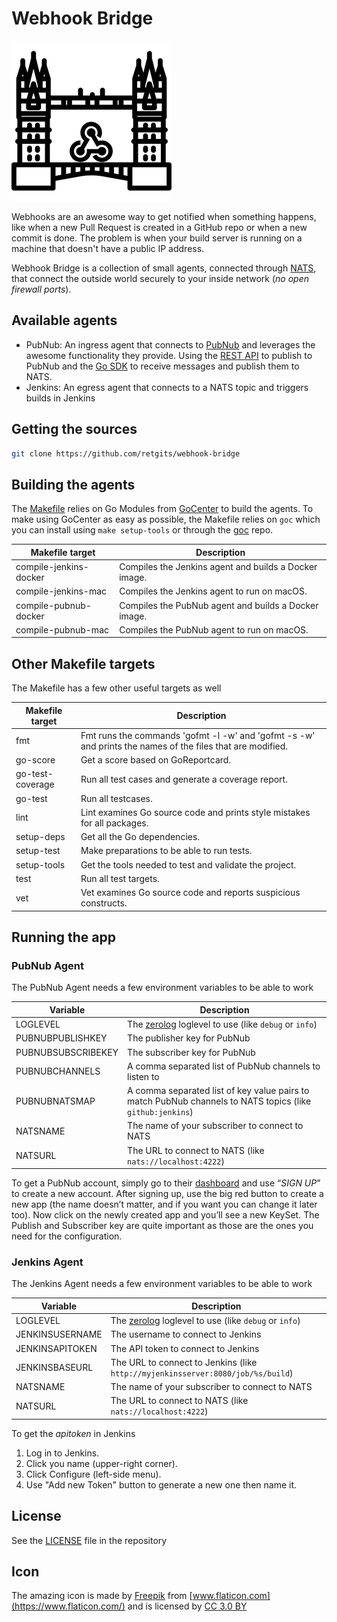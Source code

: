 # Webhook Bridge

![webhook-bridge](./icons/webhook-bridge-256.png)

Webhooks are an awesome way to get notified when something happens, like when a new Pull Request is created in a GitHub repo or when a new commit is done. The problem is when your build server is running on a machine that doesn't have a public IP address.

Webhook Bridge is a collection of small agents, connected through [NATS](http://nats.io), that connect the outside world securely to your inside network (_no open firewall ports_).

## Available agents

* PubNub: An ingress agent that connects to [PubNub](https://www.pubnub.com/) and leverages the awesome functionality they provide. Using the [REST API](https://www.pubnub.com/docs/pubnub-rest-api-documentation) to publish to PubNub and the [Go SDK](https://www.pubnub.com/docs/go/pubnub-go-sdk) to receive messages and publish them to NATS.
* Jenkins: An egress agent that connects to a NATS topic and triggers builds in Jenkins

## Getting the sources

```bash
git clone https://github.com/retgits/webhook-bridge
```

## Building the agents

The [Makefile](./Makefile) relies on Go Modules from [GoCenter](https://gocenter.io) to build the agents. To make using GoCenter as easy as possible, the Makefile relies on `goc` which you can install using `make setup-tools` or through the [goc](https://github.com/jfrog/goc) repo.

| Makefile target        | Description                                           |
|------------------------|-------------------------------------------------------|
| compile-jenkins-docker | Compiles the Jenkins agent and builds a Docker image. |
| compile-jenkins-mac    | Compiles the Jenkins agent to run on macOS.           |
| compile-pubnub-docker  | Compiles the PubNub agent and builds a Docker image.  |
| compile-pubnub-mac     | Compiles the PubNub agent to run on macOS.            |

## Other Makefile targets

The Makefile has a few other useful targets as well

| Makefile target  | Description                                                                                                |
|------------------|------------------------------------------------------------------------------------------------------------|
| fmt              | Fmt runs the commands 'gofmt -l -w' and 'gofmt -s -w' and prints the names of the files that are modified. |
| go-score         | Get a score based on GoReportcard.                                                                         |
| go-test-coverage | Run all test cases and generate a coverage report.                                                         |
| go-test          | Run all testcases.                                                                                         |
| lint             | Lint examines Go source code and prints style mistakes for all packages.                                   |
| setup-deps       | Get all the Go dependencies.                                                                               |
| setup-test       | Make preparations to be able to run tests.                                                                 |
| setup-tools      | Get the tools needed to test and validate the project.                                                     |
| test             | Run all test targets.                                                                                      |
| vet              | Vet examines Go source code and reports suspicious constructs.                                             |

## Running the app

### PubNub Agent

The PubNub Agent needs a few environment variables to be able to work

| Variable           | Description                                                                                               |
|--------------------|-----------------------------------------------------------------------------------------------------------|
| LOGLEVEL           | The [zerolog](https://github.com/rs/zerolog) loglevel to use (like `debug` or `info`)                     |
| PUBNUBPUBLISHKEY   | The publisher key for PubNub                                                                              |
| PUBNUBSUBSCRIBEKEY | The subscriber key for PubNub                                                                             |
| PUBNUBCHANNELS     | A comma separated list of PubNub channels to listen to                                                    |
| PUBNUBNATSMAP      | A comma separated list of key value pairs to match PubNub channels to NATS topics (like `github:jenkins`) |
| NATSNAME           | The name of your subscriber to connect to NATS                                                            |
| NATSURL            | The URL to connect to NATS (like `nats://localhost:4222`)                                                 |

To get a PubNub account, simply go to their [dashboard](https://dashboard.pubnub.com/login) and use “_SIGN UP_” to create a new account. After signing up, use the big red button to create a new app (the name doesn’t matter, and if you want you can change it later too). Now click on the newly created app and you’ll see a new KeySet. The Publish and Subscriber key are quite important as those are the ones you need for the configuration.

### Jenkins Agent

The Jenkins Agent needs a few environment variables to be able to work

| Variable           | Description                                                                                               |
|--------------------|-----------------------------------------------------------------------------------------------------------|
| LOGLEVEL           | The [zerolog](https://github.com/rs/zerolog) loglevel to use (like `debug` or `info`)                     |
| JENKINSUSERNAME    | The username to connect to Jenkins                                                                        |
| JENKINSAPITOKEN    | The API token to connect to Jenkins                                                                       |
| JENKINSBASEURL     | The URL to connect to Jenkins (like `http://myjenkinsserver:8080/job/%s/build`)                           |
| NATSNAME           | The name of your subscriber to connect to NATS                                                            |
| NATSURL            | The URL to connect to NATS (like `nats://localhost:4222`)                                                 |

To get the _apitoken_ in Jenkins

1. Log in to Jenkins.
2. Click you name (upper-right corner).
3. Click Configure (left-side menu).
4. Use "Add new Token" button to generate a new one then name it.

## License

See the [LICENSE](./LICENSE) file in the repository

## Icon

The amazing icon is made by [Freepik](https://www.freepik.com/) from [www.flaticon.com](https://www.flaticon.com/) and is licensed by [CC 3.0 BY](http://creativecommons.org/licenses/by/3.0/)